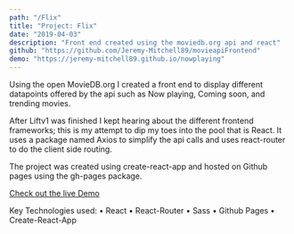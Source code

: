 ```yaml
---
path: "/Flix"
title: "Project: Flix"
date: "2019-04-03"
description: "Front end created using the moviedb.org api and react"
github: "https://github.com/Jeremy-Mitchell89/movieapiFrontend"
demo: "https://jeremy-mitchell89.github.io/nowplaying"
---
```


Using the open MovieDB.org I created a front end to display different datapoints offered by the api such as Now playing, Coming soon, and trending movies.

After Liftv1 was finished I kept hearing about the different frontend frameworks; this is my attempt to dip my toes into the pool that is React. It uses a package
named Axios to simplify the api calls and uses react-router to do the client side routing.

The project was created using create-react-app and hosted on Github pages using the gh-pages package.

[Check out the live Demo](https://jeremy-mitchell89.github.io/nowplaying "Flix Homepage")

Key Technologies used:
• React
• React-Router
• Sass
• Github Pages
• Create-React-App
